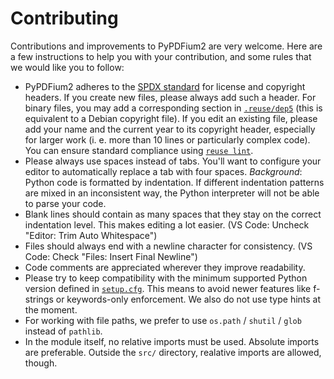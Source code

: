 <!-- SPDX-FileCopyrightText: 2022 geisserml <geisserml@gmail.com> -->
<!-- SPDX-License-Identifier: CC-BY-4.0 -->

# Contributing

Contributions and improvements to PyPDFium2 are very welcome. Here are a few instructions to help you
with your contribution, and some rules that we would like you to follow:

* PyPDFium2 adheres to the [SPDX standard][spdx-licenses] for license and copyright headers.
  If you create new files, please always add such a header. For binary files, you may add a
  corresponding section in [`.reuse/dep5`][dep5] (this is equivalent to a Debian copyright file).
  If you edit an existing file, please add your name and the current year to its copyright header,
  especially for larger work (i. e. more than 10 lines or particularly complex code).
  You can ensure standard compliance using [`reuse lint`][reuse-lint].
* Please always use spaces instead of tabs. You'll want to configure your editor to automatically
  replace a tab with four spaces.
  *Background*: Python code is formatted by indentation. If different indentation patterns are mixed
  in an inconsistent way, the Python interpreter will not be able to parse your code.
* Blank lines should contain as many spaces that they stay on the correct indentation level.
  This makes editing a lot easier. (VS Code: Uncheck "Editor: Trim Auto Whitespace")
* Files should always end with a newline character for consistency.
  (VS Code: Check "Files: Insert Final Newline")
* Code comments are appreciated wherever they improve readability.
* Please try to keep compatibility with the minimum supported Python version defined in
  [`setup.cfg`][setup-cfg]. This means to avoid newer features like f-strings or keywords-only
  enforcement. We also do not use type hints at the moment.
* For working with file paths, we prefer to use `os.path` / `shutil` / `glob` instead of `pathlib`.
* In the module itself, no relative imports must be used. Absolute imports are preferable.
  Outside the `src/` directory, realative imports are allowed, though.

[spdx-licenses]: https://spdx.org/licenses/
[reuse-lint]: https://pypi.org/project/reuse/
[dep5]: ../../.reuse/dep5
[setup-cfg]: ../../setup.cfg
